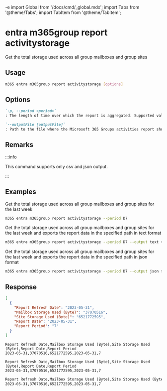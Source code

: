 -e <!-- DISCLAIMER: All secrets, passwords, and sensitive values in this document are examples only and not real credentials. -->
import Global from '/docs/cmd/_global.mdx';
import Tabs from '@theme/Tabs';
import TabItem from '@theme/TabItem';

# entra m365group report activitystorage

Get the total storage used across all group mailboxes and group sites

## Usage

```sh
m365 entra m365group report activitystorage [options]
```

## Options

```md definition-list
`-p, --period <period>`
: The length of time over which the report is aggregated. Supported values `D7`, `D30`, `D90`, `D180`.

`--outputFile [outputFile]`
: Path to the file where the Microsoft 365 Groups activities report should be stored in.
```

<Global />

## Remarks

:::info

This command supports only csv and json output.

:::

## Examples

Get the total storage used across all group mailboxes and group sites for the last week

```sh
m365 entra m365group report activitystorage --period D7
```

Get the total storage used across all group mailboxes and group sites for the last week and exports the report data in the specified path in text format

```sh
m365 entra m365group report activitystorage --period D7 --output text > "m365groupactivitystorage.txt"
```

Get the total storage used across all group mailboxes and group sites for the last week and exports the report data in the specified path in json format

```sh
m365 entra m365group report activitystorage --period D7 --output json > "m365groupactivitystorage.json"
```

## Response

<Tabs>
  <TabItem value="JSON">

  ```json
  [
    {
      "Report Refresh Date": "2023-05-31",
      "Mailbox Storage Used (Byte)": "37070516",
      "Site Storage Used (Byte)": "6521772595",
      "Report Date": "2023-05-31",
      "Report Period": "7"
    }
  ]
  ```

  </TabItem>
  <TabItem value="Text">

  ```text
  Report Refresh Date,Mailbox Storage Used (Byte),Site Storage Used (Byte),Report Date,Report Period
  2023-05-31,37070516,6521772595,2023-05-31,7
  ```

  </TabItem>
  <TabItem value="CSV">

  ```csv
  Report Refresh Date,Mailbox Storage Used (Byte),Site Storage Used (Byte),Report Date,Report Period
  2023-05-31,37070516,6521772595,2023-05-31,7
  ```

  </TabItem>
  <TabItem value="Markdown">

  ```md
  Report Refresh Date,Mailbox Storage Used (Byte),Site Storage Used (Byte),Report Date,Report Period
  2023-05-31,37070516,6521772595,2023-05-31,7
  ```

  </TabItem>
</Tabs>
